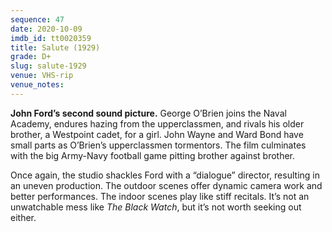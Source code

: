 ```yaml
---
sequence: 47
date: 2020-10-09
imdb_id: tt0020359
title: Salute (1929)
grade: D+
slug: salute-1929
venue: VHS-rip
venue_notes:
---
```


**John Ford’s second sound picture.** George O’Brien joins the Naval Academy, endures hazing from the upperclassmen, and rivals his older brother, a Westpoint cadet, for a girl. John Wayne and Ward Bond have small parts as O’Brien’s upperclassmen tormentors. The film culminates with the big Army-Navy football game pitting brother against brother.

<!-- end -->

Once again, the studio shackles Ford with a “dialogue” director, resulting in an uneven production. The outdoor scenes offer dynamic camera work and better performances. The indoor scenes play like stiff recitals. It’s not an unwatchable mess like <span data-imdb-id="tt0019699">_The Black Watch_</span>, but it’s not worth seeking out either.
